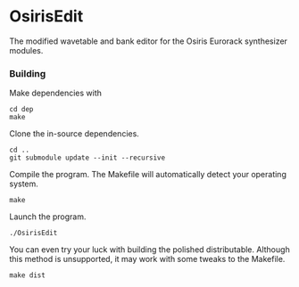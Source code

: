 # OsirisEdit

The modified wavetable and bank editor for the Osiris Eurorack synthesizer modules.

### Building

Make dependencies with

	cd dep
	make

Clone the in-source dependencies.

	cd ..
	git submodule update --init --recursive

Compile the program. The Makefile will automatically detect your operating system.

	make

Launch the program.

	./OsirisEdit

You can even try your luck with building the polished distributable. Although this method is unsupported, it may work with some tweaks to the Makefile.

	make dist

